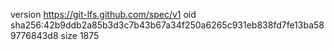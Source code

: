 version https://git-lfs.github.com/spec/v1
oid sha256:42b9ddb2a85b3d3c7b43b67a34f250a6265c931eb838fd7fe13ba589776843d8
size 1875
